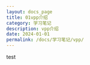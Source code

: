 ```yaml
---
layout: docs_page
title: 01vpp介绍
category: 学习笔记
description: vpp介绍
date: 2024-01-01
permalink: /docs/学习笔记/vpp/
---
```


test